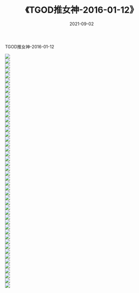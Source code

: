 ﻿---
layout: post
title:  《TGOD推女神-2016-01-12》
date:   2021-09-02
img: http://img.660000.xyz/Sharelink/网络美图/2021/TGOD推女神-2016-01-12/000.jpg
categories: [美女, 清纯, 唯美]
---

TGOD推女神-2016-01-12

  ![](http://img.660000.xyz/Sharelink/网络美图/2021/TGOD推女神-2016-01-12/001.jpg) <br> ![](http://img.660000.xyz/Sharelink/网络美图/2021/TGOD推女神-2016-01-12/002.jpg) <br> ![](http://img.660000.xyz/Sharelink/网络美图/2021/TGOD推女神-2016-01-12/003.jpg) <br> ![](http://img.660000.xyz/Sharelink/网络美图/2021/TGOD推女神-2016-01-12/004.jpg) <br> ![](http://img.660000.xyz/Sharelink/网络美图/2021/TGOD推女神-2016-01-12/005.jpg) <br> ![](http://img.660000.xyz/Sharelink/网络美图/2021/TGOD推女神-2016-01-12/006.jpg) <br> ![](http://img.660000.xyz/Sharelink/网络美图/2021/TGOD推女神-2016-01-12/007.jpg) <br> ![](http://img.660000.xyz/Sharelink/网络美图/2021/TGOD推女神-2016-01-12/008.jpg) <br> ![](http://img.660000.xyz/Sharelink/网络美图/2021/TGOD推女神-2016-01-12/009.jpg) <br> ![](http://img.660000.xyz/Sharelink/网络美图/2021/TGOD推女神-2016-01-12/010.jpg) <br> ![](http://img.660000.xyz/Sharelink/网络美图/2021/TGOD推女神-2016-01-12/011.jpg) <br> ![](http://img.660000.xyz/Sharelink/网络美图/2021/TGOD推女神-2016-01-12/012.jpg) <br> ![](http://img.660000.xyz/Sharelink/网络美图/2021/TGOD推女神-2016-01-12/013.jpg) <br> ![](http://img.660000.xyz/Sharelink/网络美图/2021/TGOD推女神-2016-01-12/014.jpg) <br> ![](http://img.660000.xyz/Sharelink/网络美图/2021/TGOD推女神-2016-01-12/015.jpg) <br> ![](http://img.660000.xyz/Sharelink/网络美图/2021/TGOD推女神-2016-01-12/016.jpg) <br> ![](http://img.660000.xyz/Sharelink/网络美图/2021/TGOD推女神-2016-01-12/017.jpg) <br> ![](http://img.660000.xyz/Sharelink/网络美图/2021/TGOD推女神-2016-01-12/018.jpg) <br> ![](http://img.660000.xyz/Sharelink/网络美图/2021/TGOD推女神-2016-01-12/019.jpg) <br> ![](http://img.660000.xyz/Sharelink/网络美图/2021/TGOD推女神-2016-01-12/020.jpg) <br> ![](http://img.660000.xyz/Sharelink/网络美图/2021/TGOD推女神-2016-01-12/021.jpg) <br> ![](http://img.660000.xyz/Sharelink/网络美图/2021/TGOD推女神-2016-01-12/022.jpg) <br> ![](http://img.660000.xyz/Sharelink/网络美图/2021/TGOD推女神-2016-01-12/023.jpg) <br> ![](http://img.660000.xyz/Sharelink/网络美图/2021/TGOD推女神-2016-01-12/024.jpg) <br> ![](http://img.660000.xyz/Sharelink/网络美图/2021/TGOD推女神-2016-01-12/025.jpg) <br> ![](http://img.660000.xyz/Sharelink/网络美图/2021/TGOD推女神-2016-01-12/026.jpg) <br> ![](http://img.660000.xyz/Sharelink/网络美图/2021/TGOD推女神-2016-01-12/027.jpg) <br> ![](http://img.660000.xyz/Sharelink/网络美图/2021/TGOD推女神-2016-01-12/028.jpg) <br> ![](http://img.660000.xyz/Sharelink/网络美图/2021/TGOD推女神-2016-01-12/029.jpg) <br> ![](http://img.660000.xyz/Sharelink/网络美图/2021/TGOD推女神-2016-01-12/030.jpg) <br> ![](http://img.660000.xyz/Sharelink/网络美图/2021/TGOD推女神-2016-01-12/031.jpg) <br> ![](http://img.660000.xyz/Sharelink/网络美图/2021/TGOD推女神-2016-01-12/032.jpg) <br> ![](http://img.660000.xyz/Sharelink/网络美图/2021/TGOD推女神-2016-01-12/033.jpg) <br> ![](http://img.660000.xyz/Sharelink/网络美图/2021/TGOD推女神-2016-01-12/034.jpg) <br> ![](http://img.660000.xyz/Sharelink/网络美图/2021/TGOD推女神-2016-01-12/035.jpg) <br> ![](http://img.660000.xyz/Sharelink/网络美图/2021/TGOD推女神-2016-01-12/036.jpg) <br> ![](http://img.660000.xyz/Sharelink/网络美图/2021/TGOD推女神-2016-01-12/037.jpg) <br> ![](http://img.660000.xyz/Sharelink/网络美图/2021/TGOD推女神-2016-01-12/038.jpg) <br> ![](http://img.660000.xyz/Sharelink/网络美图/2021/TGOD推女神-2016-01-12/039.jpg) <br> ![](http://img.660000.xyz/Sharelink/网络美图/2021/TGOD推女神-2016-01-12/040.jpg) <br> ![](http://img.660000.xyz/Sharelink/网络美图/2021/TGOD推女神-2016-01-12/041.jpg) <br> ![](http://img.660000.xyz/Sharelink/网络美图/2021/TGOD推女神-2016-01-12/042.jpg) <br> ![](http://img.660000.xyz/Sharelink/网络美图/2021/TGOD推女神-2016-01-12/043.jpg) <br> ![](http://img.660000.xyz/Sharelink/网络美图/2021/TGOD推女神-2016-01-12/044.jpg) <br> ![](http://img.660000.xyz/Sharelink/网络美图/2021/TGOD推女神-2016-01-12/045.jpg) <br> ![](http://img.660000.xyz/Sharelink/网络美图/2021/TGOD推女神-2016-01-12/046.jpg) <br> ![](http://img.660000.xyz/Sharelink/网络美图/2021/TGOD推女神-2016-01-12/047.jpg) <br> ![](http://img.660000.xyz/Sharelink/网络美图/2021/TGOD推女神-2016-01-12/048.jpg) <br>